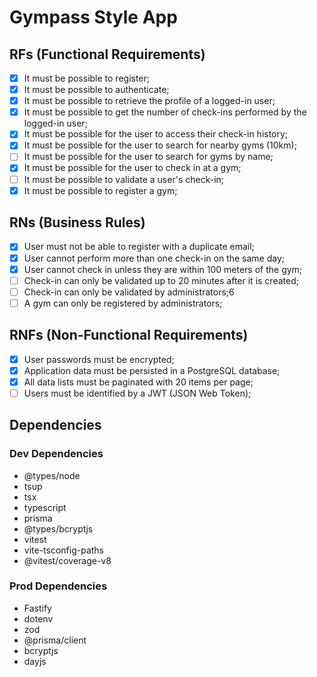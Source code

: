 # Gympass Style App

## RFs (Functional Requirements)
- [X] It must be possible to register;
- [X] It must be possible to authenticate;
- [X] It must be possible to retrieve the profile of a logged-in user;
- [X] It must be possible to get the number of check-ins performed by the logged-in user;
- [X] It must be possible for the user to access their check-in history;
- [X] It must be possible for the user to search for nearby gyms (10km);
- [ ] It must be possible for the user to search for gyms by name;
- [X] It must be possible for the user to check in at a gym;
- [ ] It must be possible to validate a user's check-in;
- [X] It must be possible to register a gym;

## RNs (Business Rules)
- [X] User must not be able to register with a duplicate email;
- [X] User cannot perform more than one check-in on the same day;
- [X] User cannot check in unless they are within 100 meters of the gym;
- [ ] Check-in can only be validated up to 20 minutes after it is created;
- [ ] Check-in can only be validated by administrators;6
- [ ] A gym can only be registered by administrators;

## RNFs (Non-Functional Requirements)
- [X] User passwords must be encrypted;
- [X] Application data must be persisted in a PostgreSQL database;
- [X] All data lists must be paginated with 20 items per page;
- [ ] Users must be identified by a JWT (JSON Web Token);

## Dependencies

### Dev Dependencies

- @types/node
- tsup
- tsx
- typescript
- prisma
- @types/bcryptjs
- vitest
- vite-tsconfig-paths
- @vitest/coverage-v8

### Prod Dependencies

- Fastify
- dotenv
- zod
- @prisma/client
- bcryptjs
- dayjs
